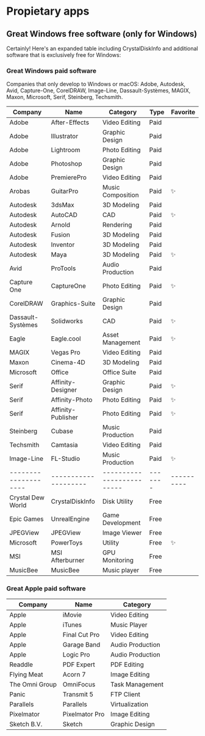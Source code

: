 # Propietary apps

## Great Windows free software (only for Windows)

Certainly! Here's an expanded table including CrystalDiskInfo and additional software that is exclusively free for Windows:

### Great Windows paid software

Companies that only develop to Windows or macOS: Adobe, Autodesk, Avid, Capture-One, CorelDRAW, Image-Line, Dassault-Systèmes, MAGIX, Maxon, Microsoft, Serif, Steinberg, Techsmith.

| Company            | Name               | Category                | Type  | Favorite |
|--------------------|--------------------|-------------------------|-------|----------|
| Adobe              | After-Effects      | Video Editing           | Paid  |          |
| Adobe              | Illustrator        | Graphic Design          | Paid  |          |
| Adobe              | Lightroom          | Photo Editing           | Paid  |          |
| Adobe              | Photoshop          | Graphic Design          | Paid  |          |
| Adobe              | PremierePro        | Video Editing           | Paid  |          |
| Arobas             | GuitarPro          | Music Composition       | Paid  | ✨       |
| Autodesk           | 3dsMax             | 3D Modeling             | Paid  |          |
| Autodesk           | AutoCAD            | CAD                     | Paid  | ✨       |
| Autodesk           | Arnold             | Rendering               | Paid  |          |
| Autodesk           | Fusion             | 3D Modeling             | Paid  |          |
| Autodesk           | Inventor           | 3D Modeling             | Paid  |          |
| Autodesk           | Maya               | 3D Modeling             | Paid  | ✨       |
| Avid               | ProTools           | Audio Production        | Paid  |          |
| Capture One        | CaptureOne         | Photo Editing           | Paid  | ✨       |
| CorelDRAW          | Graphics-Suite     | Graphic Design          | Paid  |          |
| Dassault-Systèmes  | Solidworks         | CAD                     | Paid  | ✨       |
| Eagle              | Eagle.cool         | Asset Management        | Paid  | ✨       |
| MAGIX              | Vegas Pro          | Video Editing           | Paid  |          |
| Maxon              | Cinema-4D          | 3D Modeling             | Paid  |          |
| Microsoft          | Office             | Office Suite            | Paid  |          |
| Serif              | Affinity-Designer  | Graphic Design          | Paid  | ✨       |
| Serif              | Affinity-Photo     | Photo Editing           | Paid  | ✨       |
| Serif              | Affinity-Publisher | Photo Editing           | Paid  | ✨       |
| Steinberg          | Cubase             | Music Production        | Paid  |          |
| Techsmith          | Camtasia           | Video Editing           | Paid  |          |
| Image-Line         | FL-Studio          | Music Production        | Paid  | ✨       |
|--------------------|--------------------|-------------------------|-------|----------|
| Crystal Dew World  | CrystalDiskInfo    | Disk Utility            | Free  |          |
| Epic Games         | UnrealEngine       | Game Development        | Free  |          |
| JPEGView           | JPEGView           | Image Viewer            | Free  |          |
| Microsoft          | PowerToys          | Utility                 | Free  | ✨       |
| MSI                | MSI Afterburner    | GPU Monitoring          | Free  |          |
| MusicBee           | MusicBee           | Music player            | Free  |          |

### Great Apple paid software

| Company        | Name            | Category          |
|----------------|-----------------|-------------------|
| Apple          | iMovie          | Video Editing     |
| Apple          | iTunes          | Music Player      |
| Apple          | Final Cut Pro   | Video Editing     |
| Apple          | Garage Band     | Audio Production  |
| Apple          | Logic Pro       | Audio Production  |
| Readdle        | PDF Expert      | PDF Editing       |
| Flying Meat    | Acorn 7         | Image Editing     |
| The Omni Group | OmniFocus       | Task Management   |
| Panic          | Transmit 5      | FTP Client        |
| Parallels      | Parallels       | Virtualization    |
| Pixelmator     | Pixelmator Pro  | Image Editing     |
| Sketch B.V.    | Sketch          | Graphic Design    |
